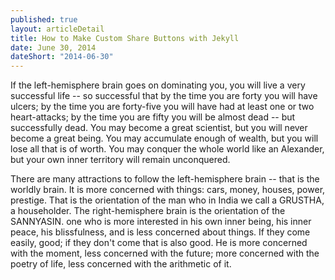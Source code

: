 ```yaml
---
published: true
layout: articleDetail
title: How to Make Custom Share Buttons with Jekyll
date: June 30, 2014
dateShort: "2014-06-30"
---
```

If the left-hemisphere brain goes on dominating you, you will live a very successful life -- so successful 
that by the time you are forty you will have ulcers; by the time you are forty-five you will have had at least 
one or two heart-attacks; by the time you are fifty you will be almost dead -- but successfully dead. You 
may become a great scientist, but you will never become a great being. You may accumulate enough of 
wealth, but you will lose all that is of worth. You may conquer the whole world like an Alexander, but your own inner territory will remain unconquered. 

There are many attractions to follow the left-hemisphere brain -- that is the worldly brain. It is more 
concerned with things: cars, money, houses, power, prestige. That is the orientation of the man who in India 
we call a GRUSTHA, a householder. 
The right-hemisphere brain is the orientation of the SANNYASIN. one who is more interested in his 
own inner being, his inner peace, his blissfulness, and is less concerned about things. If they come easily, 
good; if they don't come that is also good. He is more concerned with the moment, less concerned with the 
future; more concerned with the poetry of life, less concerned with the arithmetic of it.
